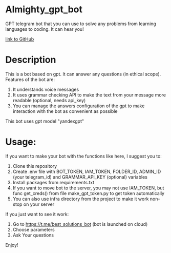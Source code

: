 # Almighty_gpt_bot
GPT telegram bot that you can use to solve any problems from learning languages to coding. It can hear you!

[link to GitHub](https://github.com/NikkyBricky/Almighty_gpt_bot)
# Description

This is a bot based on gpt. It can answer any questions (in ethical scope).
Features of the bot are:
1. It understands voice messages
2. It uses grammar checking API to make the text from your message more readable (optional, needs api_key)
3. You can manage the answers configuration of the gpt to make interaction with the bot as convenient as possible 

This bot uses gpt model "yandexgpt" 

# Usage:
If you want to make your bot with the functions like here, I suggest you to:
 1. Clone this repository
 2. Create .env file with BOT_TOKEN, IAM_TOKEN, FOLDER_ID, ADMIN_ID (your telegram_id) and GRAMMAR_API_KEY (optional) variables
 3. Install packages from requirements.txt 
 4. If you want to move bot to the server, you may not use IAM_TOKEN, but func get_creds() from file make_gpt_token.py to get token automatically  
 5. You can also use infra directory from the project to make it work non-stop on your server 

If you just want to see it work:
 1. Go to https://t.me/best_solutions_bot (bot is launched on cloud)
 2. Choose parameters 
 3. Ask Your questions 

Enjoy!
